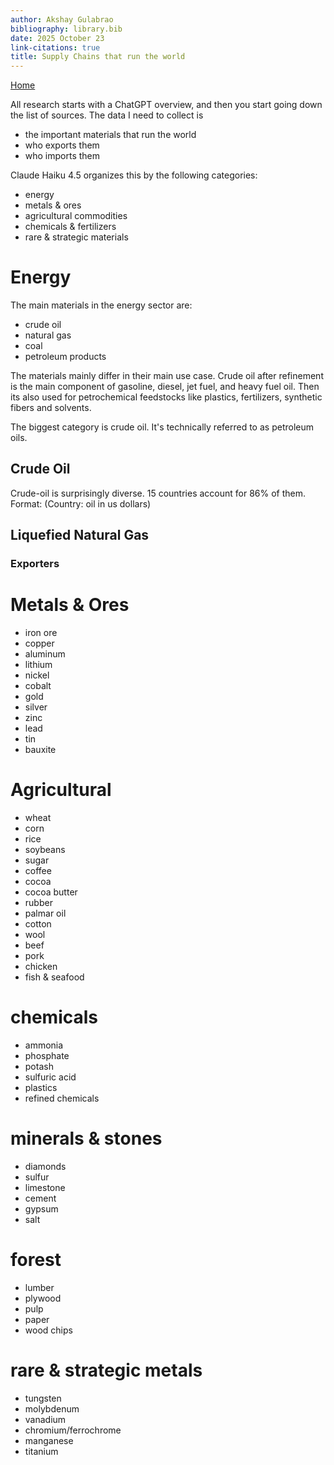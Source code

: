 ```yaml
---
author: Akshay Gulabrao
bibliography: library.bib
date: 2025 October 23
link-citations: true
title: Supply Chains that run the world
---
```


[Home](./index.html)

All research starts with a ChatGPT overview, and then you start going down the list of sources. The data I need to collect is
- the important materials that run the world
- who exports them
- who imports them

Claude Haiku 4.5 organizes this by the following categories:

- energy
- metals & ores
- agricultural commodities
- chemicals & fertilizers
- rare & strategic materials

# Energy
The main materials in the energy sector are:
- crude oil
- natural gas
- coal
- petroleum products

The materials mainly differ in their main use case. Crude oil after refinement is the main component of gasoline, diesel, jet fuel, and heavy fuel oil. Then its also used for petrochemical feedstocks like plastics, fertilizers, synthetic fibers and solvents.

The biggest category is crude oil. It's technically referred to as petroleum oils. 

## Crude Oil
Crude-oil is surprisingly diverse. 15 countries account for 86% of them. Format: (Country: oil in us dollars)

## Liquefied Natural Gas

### Exporters


# Metals & Ores
- iron ore
- copper
- aluminum
- lithium
- nickel
- cobalt
- gold
- silver
- zinc
- lead
- tin
- bauxite

# Agricultural
- wheat
- corn
- rice
- soybeans
- sugar
- coffee
- cocoa
- cocoa butter
- rubber
- palmar oil
- cotton
- wool
- beef
- pork
- chicken
- fish & seafood

# chemicals
- ammonia
- phosphate
- potash
- sulfuric acid
- plastics
- refined chemicals

# minerals & stones
- diamonds
- sulfur
- limestone
- cement
- gypsum
- salt

# forest
- lumber
- plywood
- pulp
- paper
- wood chips

# rare & strategic metals
- tungsten
- molybdenum
- vanadium
- chromium/ferrochrome
- manganese
- titanium

